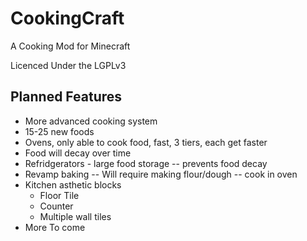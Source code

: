 CookingCraft
============

A Cooking Mod for Minecraft

Licenced Under the LGPLv3

Planned Features
----------------
 - More advanced cooking system
 - 15-25 new foods
 - Ovens, only able to cook food, fast, 3 tiers, each get faster
 - Food will decay over time
 - Refridgerators - large food storage -- prevents food decay
 - Revamp baking -- Will require making flour/dough -- cook in oven
 - Kitchen asthetic blocks
	* Floor Tile
	* Counter
	* Multiple wall tiles
 - More To come
